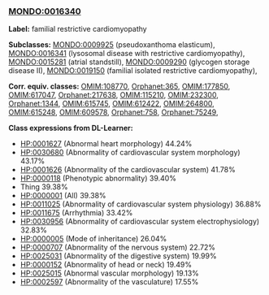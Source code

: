 
### [MONDO:0016340](http://purl.obolibrary.org/obo/MONDO_0016340)
**Label:** familial restrictive cardiomyopathy

**Subclasses:** [MONDO:0009925](http://purl.obolibrary.org/obo/MONDO_0009925) (pseudoxanthoma elasticum), [MONDO:0016341](http://purl.obolibrary.org/obo/MONDO_0016341) (lysosomal disease with restrictive cardiomyopathy), [MONDO:0015281](http://purl.obolibrary.org/obo/MONDO_0015281) (atrial standstill), [MONDO:0009290](http://purl.obolibrary.org/obo/MONDO_0009290) (glycogen storage disease II), [MONDO:0019150](http://purl.obolibrary.org/obo/MONDO_0019150) (familial isolated restrictive cardiomyopathy), 

**Corr. equiv. classes:** [OMIM:108770](http://purl.obolibrary.org/obo/OMIM_108770), [Orphanet:365](http://www.orpha.net/ORDO/Orphanet_365), [OMIM:177850](http://purl.obolibrary.org/obo/OMIM_177850), [OMIM:617047](http://purl.obolibrary.org/obo/OMIM_617047), [Orphanet:217638](http://www.orpha.net/ORDO/Orphanet_217638), [OMIM:115210](http://purl.obolibrary.org/obo/OMIM_115210), [OMIM:232300](http://purl.obolibrary.org/obo/OMIM_232300), [Orphanet:1344](http://www.orpha.net/ORDO/Orphanet_1344), [OMIM:615745](http://purl.obolibrary.org/obo/OMIM_615745), [OMIM:612422](http://purl.obolibrary.org/obo/OMIM_612422), [OMIM:264800](http://purl.obolibrary.org/obo/OMIM_264800), [OMIM:615248](http://purl.obolibrary.org/obo/OMIM_615248), [OMIM:609578](http://purl.obolibrary.org/obo/OMIM_609578), [Orphanet:758](http://www.orpha.net/ORDO/Orphanet_758), [Orphanet:75249](http://www.orpha.net/ORDO/Orphanet_75249), 

**Class expressions from DL-Learner:**

- [HP:0001627](http://purl.obolibrary.org/obo/HP_0001627) (Abnormal heart morphology) 44.24%
- [HP:0030680](http://purl.obolibrary.org/obo/HP_0030680) (Abnormality of cardiovascular system morphology) 43.17%
- [HP:0001626](http://purl.obolibrary.org/obo/HP_0001626) (Abnormality of the cardiovascular system) 41.78%
- [HP:0000118](http://purl.obolibrary.org/obo/HP_0000118) (Phenotypic abnormality) 39.40%
- Thing 39.38%
- [HP:0000001](http://purl.obolibrary.org/obo/HP_0000001) (All) 39.38%
- [HP:0011025](http://purl.obolibrary.org/obo/HP_0011025) (Abnormality of cardiovascular system physiology) 36.88%
- [HP:0011675](http://purl.obolibrary.org/obo/HP_0011675) (Arrhythmia) 33.42%
- [HP:0030956](http://purl.obolibrary.org/obo/HP_0030956) (Abnormality of cardiovascular system electrophysiology) 32.83%
- [HP:0000005](http://purl.obolibrary.org/obo/HP_0000005) (Mode of inheritance) 26.04%
- [HP:0000707](http://purl.obolibrary.org/obo/HP_0000707) (Abnormality of the nervous system) 22.72%
- [HP:0025031](http://purl.obolibrary.org/obo/HP_0025031) (Abnormality of the digestive system) 19.99%
- [HP:0000152](http://purl.obolibrary.org/obo/HP_0000152) (Abnormality of head or neck) 19.49%
- [HP:0025015](http://purl.obolibrary.org/obo/HP_0025015) (Abnormal vascular morphology) 19.13%
- [HP:0002597](http://purl.obolibrary.org/obo/HP_0002597) (Abnormality of the vasculature) 17.55%


